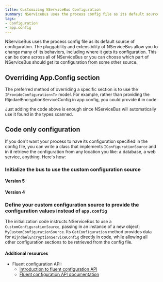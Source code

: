 ```yaml
---
title: Customizing NServiceBus Configuration
summary: NServiceBus uses the process config file as its default source of configuration.
tags:
- Configuration
- app.config
---
```


NServiceBus uses the process config file as its default source of configuration. The pluggability and extensibility of NServiceBus allow you to change many of its behaviors, including where it gets its configuration. This can be done across all of NServiceBus or you can choose which part of NServiceBus should get its configuration from some other source.

## Overriding App.Config section

The preferred method of overriding a specific section is to use the `IProvideConfiguration<T>` model. For example, rather than providing the RijndaelEncryptionServiceConfig in app.config, you could provide it in code:

<!-- import CustomConfigProvider -->

Just adding the code above is enough since NServiceBus will automatically use it found in the types scanned.

## Code only configuration

If you don't want your process to have its configuration specified in the config file, you can write a class that implements `IConfigurationSource` and in it retrieve the configuration from any location you like: a database, a web service, anything. Here's how:

### Initialize the bus to use the custom configuration source

#### Version 5

<!-- import RegisterCustomConfigSource-v5 -->

#### Version 4

<!-- import RegisterCustomConfigSource-v4 -->

### Define your custom configuration source to provide the configuration values instead of `app.config`

<!-- import CustomConfigSource -->

The initialization code instructs NServiceBus to use a `CustomConfigurationSource`, passing in an instance of a new object: `MyCustomConfigurationSource`. Its `GetConfiguration` method provides data for `RijndaelEncryptionServiceConfig` directly in code, while allowing all other configuration sections to be retrieved from the config file.

#### Additional resources

* Fluent configuration API:
  * [Introduction to fluent configuration API](fluent-config-api-v3-v4-intro.md)
  * [Fluent configuration API documentation](fluent-config-api-v3-v4.md)
